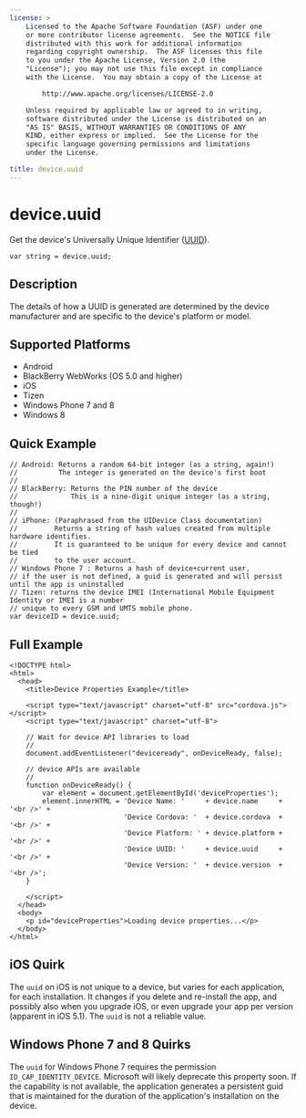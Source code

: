 ```yaml
---
license: >
    Licensed to the Apache Software Foundation (ASF) under one
    or more contributor license agreements.  See the NOTICE file
    distributed with this work for additional information
    regarding copyright ownership.  The ASF licenses this file
    to you under the Apache License, Version 2.0 (the
    "License"); you may not use this file except in compliance
    with the License.  You may obtain a copy of the License at

        http://www.apache.org/licenses/LICENSE-2.0

    Unless required by applicable law or agreed to in writing,
    software distributed under the License is distributed on an
    "AS IS" BASIS, WITHOUT WARRANTIES OR CONDITIONS OF ANY
    KIND, either express or implied.  See the License for the
    specific language governing permissions and limitations
    under the License.

title: device.uuid
---
```


device.uuid
===========

Get the device's Universally Unique Identifier ([UUID](http://en.wikipedia.org/wiki/Universally_Unique_Identifier)).

    var string = device.uuid;

Description
-----------

The details of how a UUID is generated are determined by the device manufacturer and are specific to the device's platform or model.

Supported Platforms
-------------------

- Android
- BlackBerry WebWorks (OS 5.0 and higher)
- iOS
- Tizen
- Windows Phone 7 and 8
- Windows 8

Quick Example
-------------

    // Android: Returns a random 64-bit integer (as a string, again!)
    //          The integer is generated on the device's first boot
    //
    // BlackBerry: Returns the PIN number of the device
    //             This is a nine-digit unique integer (as a string, though!)
    //
    // iPhone: (Paraphrased from the UIDevice Class documentation)
    //         Returns a string of hash values created from multiple hardware identifies.
    //         It is guaranteed to be unique for every device and cannot be tied
    //         to the user account.
    // Windows Phone 7 : Returns a hash of device+current user,
    // if the user is not defined, a guid is generated and will persist until the app is uninstalled
    // Tizen: returns the device IMEI (International Mobile Equipment Identity or IMEI is a number
    // unique to every GSM and UMTS mobile phone.
    var deviceID = device.uuid;

Full Example
------------

    <!DOCTYPE html>
    <html>
      <head>
        <title>Device Properties Example</title>

        <script type="text/javascript" charset="utf-8" src="cordova.js"></script>
        <script type="text/javascript" charset="utf-8">

        // Wait for device API libraries to load
        //
        document.addEventListener("deviceready", onDeviceReady, false);

        // device APIs are available
        //
        function onDeviceReady() {
            var element = document.getElementById('deviceProperties');
            element.innerHTML = 'Device Name: '     + device.name     + '<br />' +
                                'Device Cordova: '  + device.cordova  + '<br />' +
                                'Device Platform: ' + device.platform + '<br />' +
                                'Device UUID: '     + device.uuid     + '<br />' +
                                'Device Version: '  + device.version  + '<br />';
        }

        </script>
      </head>
      <body>
        <p id="deviceProperties">Loading device properties...</p>
      </body>
    </html>

iOS Quirk
-------------

The `uuid` on iOS is not unique to a device, but varies for each
application, for each installation.  It changes if you delete and
re-install the app, and possibly also when you upgrade iOS, or even
upgrade your app per version (apparent in iOS 5.1). The `uuid` is not
a reliable value.

Windows Phone 7 and 8 Quirks
-------------

The `uuid` for Windows Phone 7 requires the permission
`ID_CAP_IDENTITY_DEVICE`.  Microsoft will likely deprecate this
property soon.  If the capability is not available, the application
generates a persistent guid that is maintained for the duration of the
application's installation on the device.
